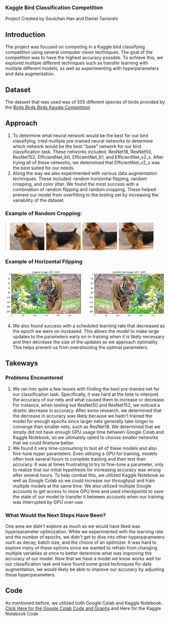 ### Kaggle Bird Classification Competition
Project Created by Seulchan Han and Daniel Tameishi

## **Introduction**
The project was focused on competing in a Kaggle bird classifying competition using several computer vision techniques. The goal of the competition was to have the highest accuracy possible. To achieve this, we explored multiple different techniques such as transfer learning with multiple different models, as well as experimenting with hyperparameters and data augmentation.

## **Dataset**
The dataset that was used was of 555 different species of birds provided by the [Birds Birds Birds Kaggle Competition](https://www.kaggle.com/competitions/birds23wi)

## **Approach**
1. To determine what neural network would be the best for our bird classifying, tried multiple pre-trained neural networks to determine which network would be the best "base" network for our bird classification task. These networks included: ResNet18, ResNet50, ResNet152, EfficientNet_b0, EfficientNet_b1, and EfficientNet_v2_s. After trying all of these networks, we determined that EfficientNet_v2_s was the best suited for our needs.
2. Along the way we also experimented with various data augmentation techniques. These included: random horizontal flipping, random cropping, and color jitter. We found the most success with a combination of random flipping and random cropping. These helped prevent our model from overfitting to the testing set by increasing the variability of the dataset.

### Example of Random Cropping:
![Random Cropped Giraffe](/images/RandomCropping.png)

### Example of Horizontal Flipping
![Example of horizontal flipping](/images/flipping.png)

4. We also found success with a scheduled learning rate that decreased as the epoch we were on increased. This allows the model to make large updates to the parameters early on in training when it is likely necessary and then decrease the size of the updates as we approach optimality. This helps prevent us from overshooting the optimal parameters.

## **Takeways**

### Problems Encountered
1. We ran into quite a few issues with finding the best pre-trained net for our classification task. Specifically, it was hard at the time to interpret the accuracy of our nets and what caused them to increase or decrease. For instance, when testing out ResNet50 and ResNet152, we noticed a drastic decrease in accuracy. After some research, we determined that the decrease in accuracy was likely because we hadn't trained the model for enough epochs since larger nets generally take longer to converge than smaller nets, such as ResNet18. We determined that we simply did not have enough GPU usage time between Google Colab and Kaggle Notebook, so we ultimately opted to choose smaller networks that we could finetune better.
2. We found it very time-consuming to test all of these models and also fine-tune hyper parameters. Even utilizing a GPU for training, models often took several hours to complete training and then test their accuracy. It was at times frustrating to try to fine-tune a parameter, only to realize that our initial hypothesis for increasing accuracy was wrong after several hours. To help combat this, we utilized Kaggle Notebook as well as Google Colab so we could increase our throughput and train multiple models at the same time. We also utilized multiple Google accounts to get access to more GPU time and used checkpoints to save the state of our model to transfer it between accounts when our training was interrupted by GPU over-use


### What Would the Next Steps Have Been?
One area we didn't explore as much as we would have liked was hyperparameter optimization. While we experimented with the learning rate and the number of epochs, we didn't get to dive into other hyperparameters such as decay, batch size, and the choice of an optimizer. It was hard to explore many of these options since we wanted to refrain from changing multiple variables at once to better determine what was improving the accuracy of our model. Now that we have a model we know works well for our classification task and have found some good techniques for data augmentation, we would likely be able to improve our accuracy by adjusting these hyperparameters.

## **Code**
As mentioned before, we utilized both Google Colab and Kaggle Notebook. [Click Here for the Google Colab Code and Graphs](https://github.com/tameidan1/CSE455FinalProject/blob/main/GoogleColabCode.ipynb) and Here for the Kaggle Notebook Code
